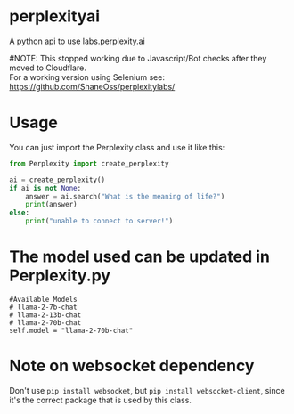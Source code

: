 # perplexityai
A python api to use labs.perplexity.ai

#NOTE:
This stopped working due to Javascript/Bot checks after they moved to Cloudflare.<br>
For a working version using Selenium see: https://github.com/ShaneOss/perplexitylabs/

# Usage
You can just import the Perplexity class and use it like this:
```python
from Perplexity import create_perplexity

ai = create_perplexity()
if ai is not None:
    answer = ai.search("What is the meaning of life?")
    print(answer)
else:
    print("unable to connect to server!")

```
# The model used can be updated in Perplexity.py
    #Available Models
    # llama-2-7b-chat
    # llama-2-13b-chat
    # llama-2-70b-chat
    self.model = "llama-2-70b-chat"

# Note on websocket dependency
Don't use ```pip install websocket```, but ```pip install websocket-client```, since it's the correct package that is used by this class.


